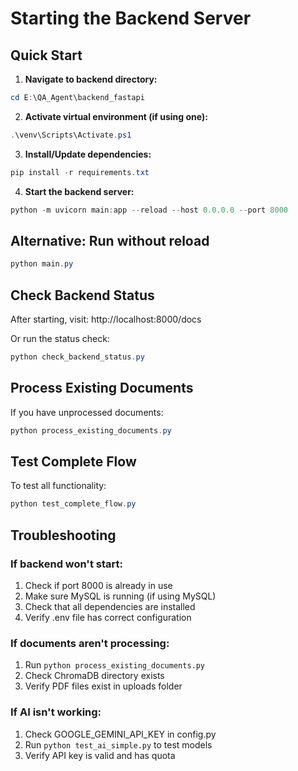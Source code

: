 # Starting the Backend Server

## Quick Start

1. **Navigate to backend directory:**
```powershell
cd E:\QA_Agent\backend_fastapi
```

2. **Activate virtual environment (if using one):**
```powershell
.\venv\Scripts\Activate.ps1
```

3. **Install/Update dependencies:**
```powershell
pip install -r requirements.txt
```

4. **Start the backend server:**
```powershell
python -m uvicorn main:app --reload --host 0.0.0.0 --port 8000
```

## Alternative: Run without reload
```powershell
python main.py
```

## Check Backend Status

After starting, visit: http://localhost:8000/docs

Or run the status check:
```powershell
python check_backend_status.py
```

## Process Existing Documents

If you have unprocessed documents:
```powershell
python process_existing_documents.py
```

## Test Complete Flow

To test all functionality:
```powershell
python test_complete_flow.py
```

## Troubleshooting

### If backend won't start:
1. Check if port 8000 is already in use
2. Make sure MySQL is running (if using MySQL)
3. Check that all dependencies are installed
4. Verify .env file has correct configuration

### If documents aren't processing:
1. Run `python process_existing_documents.py`
2. Check ChromaDB directory exists
3. Verify PDF files exist in uploads folder

### If AI isn't working:
1. Check GOOGLE_GEMINI_API_KEY in config.py
2. Run `python test_ai_simple.py` to test models
3. Verify API key is valid and has quota

